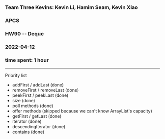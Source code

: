 ### Team Three Kevins: Kevin Li, Hamim Seam, Kevin Xiao
### APCS
### HW90 -- Deque
### 2022-04-12
### time spent: 1 hour
---
Priority list
* addFirst / addLast (done)
* removeFirst / removeLast (done)
* peekFirst / peekLast (done)
* size (done)
* poll methods (done)
* offer methods (skipped because we can't know ArrayList's capacity)
* getFirst / getLast (done)
* iterator (done)
* descendingIterator (done)
* contains (done)
